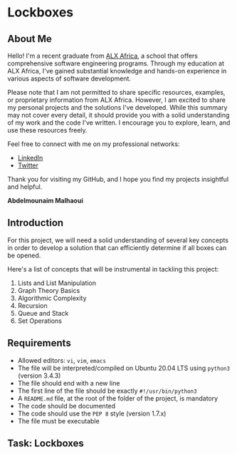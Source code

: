 # Lockboxes

## About Me
Hello! I'm a recent graduate from [ALX Africa](https://www.alxafrica.com/), a school that offers comprehensive software engineering programs. Through my education at ALX Africa, I've gained substantial knowledge and hands-on experience in various aspects of software development.

Please note that I am not permitted to share specific resources, examples, or proprietary information from ALX Africa. However, I am excited to share my personal projects and the solutions I've developed. While this summary may not cover every detail, it should provide you with a solid understanding of my work and the code I've written. I encourage you to explore, learn, and use these resources freely.

Feel free to connect with me on my professional networks:
- [LinkedIn](https://www.linkedin.com/in/abdelmounaim-malhaoui/)  
- [Twitter](https://x.com/abdelmo65183220)

Thank you for visiting my GitHub, and I hope you find my projects insightful and helpful.

**Abdelmounaim Malhaoui**

## Introduction
For this project, we will need a solid understanding of several key concepts in order to develop a solution that can efficiently determine if all boxes can be opened.  

Here's a list of concepts that will be instrumental  in tackling this project:  
1. Lists and List Manipulation
2. Graph Theory Basics
3. Algorithmic Complexity
4. Recursion
5. Queue and Stack
6. Set Operations

## Requirements

- Allowed editors: `vi`, `vim`, `emacs`
- The file will be interpreted/compiled on Ubuntu 20.04 LTS using `python3` (version 3.4.3)
- The file should end with a new line
- The first line of the file should be exactly `#!/usr/bin/python3`
- A `README.md` file, at the root of the folder of the project, is mandatory
- The code should be documented
- The code should use the `PEP 8` style (version 1.7.x)
- The file must be executable

## Task: Lockboxes
